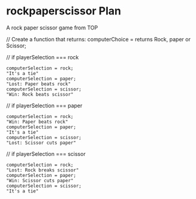 # rockpaperscissor Plan
A rock paper scissor game from TOP

// Create a function that returns:
computerChoice = returns Rock, paper or Scissor;

// if playerSelection === rock

    computerSelection = rock;
    "It's a tie"
    computerSelection = paper;
    "Lost: Paper beats rock"
    computerSelection = scissor;
    "Win: Rock beats scissor"

// if playerSelection === paper

    computerSelection = rock;
    "Win: Paper beats rock"
    computerSelection = paper;
    "It's a tie"
    computerSelection = scissor;
    "Lost: Scissor cuts paper"

// if playerSelection === scissor

    computerSelection = rock;
    "Lost: Rock breaks scissor"
    computerSelection = paper;
    "Win: Scissor cuts paper"
    computerSelection = scissor;
    "It's a tie"
